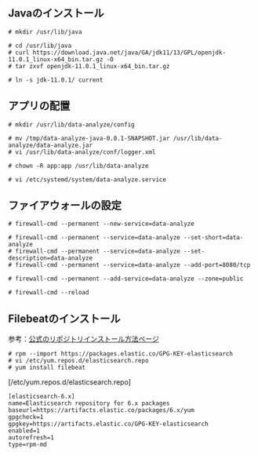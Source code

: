 ## Javaのインストール
```
# mkdir /usr/lib/java

# cd /usr/lib/java
# curl https://download.java.net/java/GA/jdk11/13/GPL/openjdk-11.0.1_linux-x64_bin.tar.gz -O
# tar zxvf openjdk-11.0.1_linux-x64_bin.tar.gz 

# ln -s jdk-11.0.1/ current
```

## アプリの配置
```
# mkdir /usr/lib/data-analyze/config

# mv /tmp/data-analyze-java-0.0.1-SNAPSHOT.jar /usr/lib/data-analyze/data-analyze.jar
# vi /usr/lib/data-analyze/conf/logger.xml

# chown -R app:app /usr/lib/data-analyze

# vi /etc/systemd/system/data-analyze.service
```

## ファイアウォールの設定
```
# firewall-cmd --permanent --new-service=data-analyze

# firewall-cmd --permanent --service=data-analyze --set-short=data-analyze
# firewall-cmd --permanent --service=data-analyze --set-description=data-analyze
# firewall-cmd --permanent --service=data-analyze --add-port=8080/tcp

# firewall-cmd --permanent --add-service=data-analyze --zone=public

# firewall-cmd --reload
```

## Filebeatのインストール
参考：[公式のリポジトリインストール方法ページ](https://www.elastic.co/guide/en/beats/filebeat/current/setup-repositories.html)

```
# rpm --import https://packages.elastic.co/GPG-KEY-elasticsearch
# vi /etc/yum.repos.d/elasticsearch.repo
# yum install filebeat
```

[/etc/yum.repos.d/elasticsearch.repo]

```
[elasticsearch-6.x]
name=Elasticsearch repository for 6.x packages
baseurl=https://artifacts.elastic.co/packages/6.x/yum
gpgcheck=1
gpgkey=https://artifacts.elastic.co/GPG-KEY-elasticsearch
enabled=1
autorefresh=1
type=rpm-md
```
